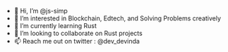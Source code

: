 - 👋 Hi, I’m @js-simp
- 👀 I’m interested in Blockchain, Edtech, and Solving Problems creatively
- 🌱 I’m currently learning Rust
- 💞️ I’m looking to collaborate on Rust projects
- 📫 Reach me out on twitter : @dev_devinda

<!---
js-simp/js-simp is a ✨ special ✨ repository because its `README.md` (this file) appears on your GitHub profile.
You can click the Preview link to take a look at your changes.
--->
